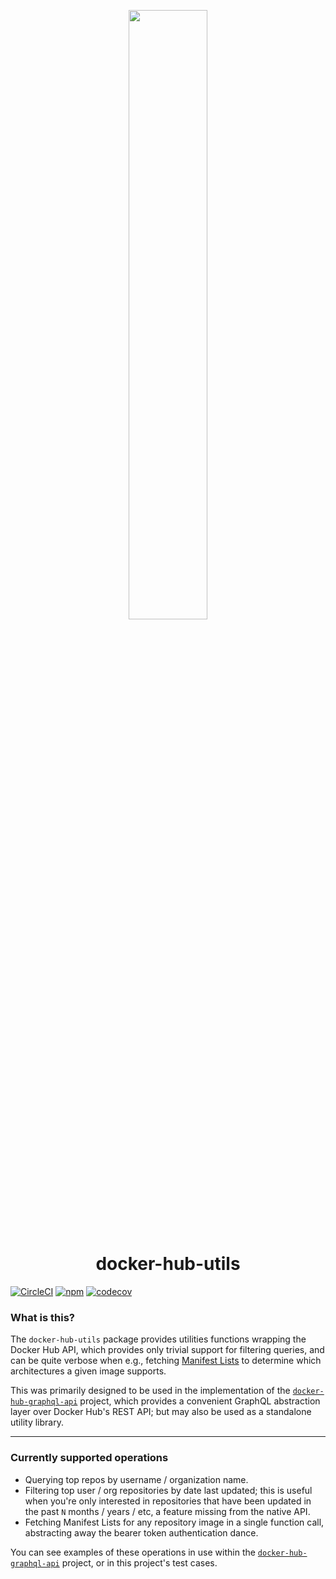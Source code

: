 <p align="center">
  <a href="https://github.com/jessestuart/docker-hub-utils">
    <img
      src="https://github.com/jessestuart/docker-hub-utils/blob/master/assets/nodejs-docker.png?raw=true"
      width="50%"
    />
  </a>
</p>
<h1 align="center">
  docker-hub-utils
</h1>

[![CircleCI][circleci-badge]][circleci-link] [![npm][npm-badge]][npm-link]
[![codecov][codecov]][codecov 2]

### What is this?

The `docker-hub-utils` package provides utilities functions wrapping the Docker
Hub API, which provides only trivial support for filtering queries, and can be
quite verbose when e.g., fetching [Manifest Lists][docker] to determine which
architectures a given image supports.

This was primarily designed to be used in the implementation of the
[`docker-hub-graphql-api`][github 2] project, which provides a convenient
GraphQL abstraction layer over Docker Hub's REST API; but may also be used as a
standalone utility library.

---

### Currently supported operations

- Querying top repos by username / organization name.
- Filtering top user / org repositories by date last updated; this is useful
  when you're only interested in repositories that have been updated in the past
  `N` months / years / etc, a feature missing from the native API.
- Fetching Manifest Lists for any repository image in a single function call,
  abstracting away the bearer token authentication dance.

You can see examples of these operations in use within the
[`docker-hub-graphql-api`][github 2] project, or in this project's test cases.

[circleci-badge]:
  https://circleci.com/gh/jessestuart/docker-hub-utils.svg?style=shield
[codecov]:
  https://codecov.io/gh/jessestuart/docker-hub-utils/branch/master/graph/badge.svg
[circleci-link]: https://circleci.com/gh/jessestuart/docker-hub-utils
[codecov 2]: https://codecov.io/gh/jessestuart/docker-hub-utils
[docker]: https://docs.docker.com/registry/spec/manifest-v2-2/
[github]: https://github.com/jessestuart/multiar.ch
[github 2]: https://github.com/jessestuart/docker-hub-graphql-api
[npm-badge]: https://img.shields.io/npm/v/docker-hub-utils.svg
[npm-link]: https://www.npmjs.com/package/docker-hub-utils
